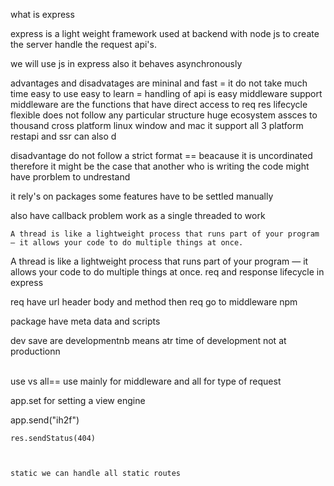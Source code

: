what is express

express is a light weight framework used at backend with node js to create  the server handle the request api's.

we will use js in express also it behaves asynchronously 


advantages and disadvatages are
  mininal and fast = it do not take much time easy to use 
  easy to learn =  handling of api is easy 
  middleware support middleware are the functions that have direct access to req res lifecycle
  flexible does not follow any particular structure 
  huge ecosystem assces to thousand 
  cross platform linux window and mac it support all 3 platform
  restapi and ssr can also d


disadvantage
 do not follow a strict format == beacause it is uncordinated  therefore it might be the case that another who is writing the code might have prorblem to undrestand

 it rely's on packages some features have to be settled manually 

 also have callback problem 
 work as a single threaded to work 

    A thread is like a lightweight process that runs part of your program — it allows your code to do multiple things at once.

A thread is like a lightweight process that runs part of your program — it allows your code to do multiple things at once.
    req and response lifecycle in express



req have url header body and method
  then req go to middleware 
  npm 

package have meta data and scripts



dev save are developmentnb means atr time of development not at productionn



\
use vs all== use mainly for middleware and all for type of request 

app.set for setting a view engine 


app.send("ih2f")



    res.sendStatus(404)



    static we can handle all static routes
